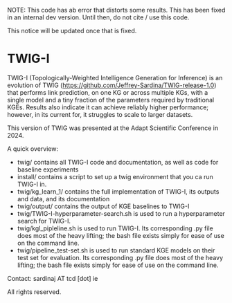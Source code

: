 NOTE: This code has ab error that distorts some results. This has been fixed in an internal dev version. Until then, do not cite / use this code.

This notice will be updated once that is fixed.

# TWIG-I
TWIG-I (Topologically-Weighted Intelligence Generation for Inference) is an evolution of TWIG (https://github.com/Jeffrey-Sardina/TWIG-release-1.0) that performs link prediction, on one KG or across multiple KGs, with a single model and a tiny fraction of the parameters required by traditional KGEs. Results also indicate it can achieve reliably higher performance; however, in its current for, it struggles to scale to larger datasets.

This version of TWIG was presented at the Adapt Scientific Conference in 2024.

A quick overview:
- twig/ contains all TWIG-I code and documentation, as well as code for baseline experiments
- install/ contains a script to set up a twig environment that you ca run TWIG-I in.
- twig/kg_learn_1/ contains the full implementation of TWIG-I, its outputs and data, and its documentation
- twig/output/ contains the output of KGE baselines to TWIG-I
- twig/TWIG-I-hyperparameter-search.sh is used to run a hyperparameter search for TWIG-I.
- twig/kgl_pipleline.sh is used to run TWIG-I. Its corresponding .py file does most of the heavy lifting; the bash file exists simply for ease of use on the command line.
- twig/pipeline_test-set.sh is used to run standard KGE models on their test set for evaluation. Its corresponding .py file does most of the heavy lifting; the bash file exists simply for ease of use on the command line.

Contact: sardinaj AT tcd [dot] ie

All rights reserved.
